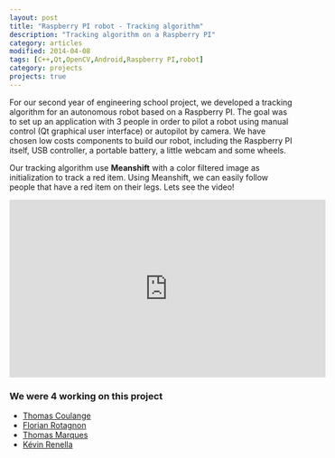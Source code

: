 ```yaml
---
layout: post
title: "Raspberry PI robot - Tracking algorithm"
description: "Tracking algorithm on a Raspberry PI"
category: articles
modified: 2014-04-08
tags: [C++,Qt,OpenCV,Android,Raspberry PI,robot]
category: projects
projects: true
---
```


For our second year of engineering school project, we developed a tracking algorithm for an autonomous robot based on a Raspberry PI.
The goal was to set up an application with 3 people in order to pilot a robot using manual control (Qt graphical user interface) or autopilot by camera. We have chosen low costs components to build our robot, including the Raspberry PI itself, USB controller, a portable battery, a little webcam and some wheels.

Our tracking algorithm use **Meanshift** with a color filtered image as initialization to track a red item. Using Meanshift, we can easily follow people that have a red item on their legs. Lets see the video!

<iframe width="560" height="315" src="https://www.youtube.com/embed/1C_zbBZSwMs" frameborder="0"> </iframe>

### We were 4 working on this project

- [Thomas Coulange](https://github.com/NitroG42)
- [Florian Rotagnon](https://github.com/k-yak)
- [Thomas Marques](https://github.com/ThomasMarques)
- [Kévin Renella](https://github.com/Drusy)